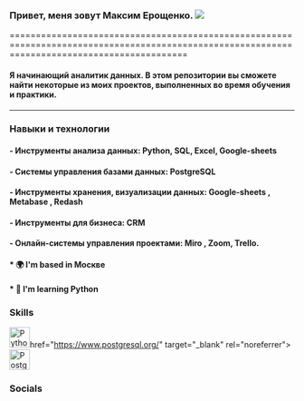 ### Привет, меня зовут Максим Ерощенко. ![](https://user-images.githubusercontent.com/18350557/176309783-0785949b-9127-417c-8b55-ab5a4333674e.gif)
==============================================================================================================================================

#### Я начинающий аналитик данных. В этом репозитории вы сможете найти некоторые из моих проектов, выполненных во время обучения и практики.
---------------------------------------------------------------------------------------------------------------------------------------

### Навыки и технологии
#### - Инструменты анализа данных: Python, SQL, Excel, Google-sheets 
#### - Системы управления базами данных: PostgreSQL 
#### - Инструменты хранения, визуализации данных: Google-sheets , Metabase , Redash 
#### - Инструменты для бизнеса: CRM
#### - Онлайн-системы управления проектами: Miro , Zoom, Trello.

#### * 🌍  I'm based in Москве
#### * 🧠  I'm learning Python

### Skills


<p align="left">
<a href="https://www.python.org/" target="_blank" rel="noreferrer"><img src="https://raw.githubusercontent.com/danielcranney/readme-generator/main/public/icons/skills/python-colored.svg" width="36" height="36" alt="Python" /></a><a 

href="https://www.postgresql.org/" target="_blank" rel="noreferrer"><img src="https://raw.githubusercontent.com/danielcranney/readme-generator/main/public/icons/skills/postgresql-colored.svg" width="36" height="36" alt="PostgreSQL" /></a>
</p>


### Socials

